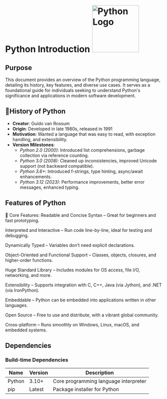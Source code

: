 #  **Python Introduction**    <img src="https://www.python.org/static/community_logos/python-logo.png" alt="Python Logo" width="150"/>                                                                                           

## Purpose
This document provides an overview of the Python programming language, detailing its history, key features, and diverse use cases. It serves as a foundational guide for individuals seeking to understand Python's significance and applications in modern software development.​

## 📜**History of Python**

- **Creator**: Guido van Rossum  
- **Origin**: Developed in late 1980s, released in 1991  
- **Motivation**: Wanted a language that was easy to read, with exception handling, and extensibility.  
- **Version Milestones**:
  - *Python 2.0 (2000)*: Introduced list comprehensions, garbage collection via reference counting.  
  - *Python 3.0 (2008)*: Cleaned up inconsistencies, improved Unicode support (not backward compatible).  
  - *Python 3.6+*: Introduced f-strings, type hinting, async/await enhancements.  
  - *Python 3.12 (2023)*: Performance improvements, better error messages, enhanced typing.

## **Features of Python**

📌 Core Features:
Readable and Concise Syntax – Great for beginners and fast prototyping.

Interpreted and Interactive – Run code line-by-line, ideal for testing and debugging.

Dynamically Typed – Variables don’t need explicit declarations.

Object-Oriented and Functional Support – Classes, objects, closures, and higher-order functions.

Huge Standard Library – Includes modules for OS access, file I/O, networking, and more.

Extensibility – Supports integration with C, C++, Java (via Jython), and .NET (via IronPython).

Embeddable – Python can be embedded into applications written in other languages.

Open Source – Free to use and distribute, with a vibrant global community.

Cross-platform – Runs smoothly on Windows, Linux, macOS, and embedded systems.



## Dependencies
### Build-time Dependencies

| Name   | Version | Description                          |
|--------|---------|--------------------------------------|
| Python | 3.10+   | Core programming language interpreter |
| pip    | Latest  | Package installer for Python          |




